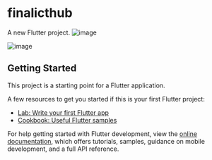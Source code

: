 # finalicthub

A new Flutter project.
![image](https://github.com/Belaleatsbanana/firebase_belal/assets/139889471/ce691e04-b199-4aea-b162-992dc3f4c469)

![image](https://github.com/Belaleatsbanana/firebase_belal/assets/139889471/e72ebb66-b4cc-4951-8655-19c51d7d710f)


## Getting Started

This project is a starting point for a Flutter application.

A few resources to get you started if this is your first Flutter project:

- [Lab: Write your first Flutter app](https://docs.flutter.dev/get-started/codelab)
- [Cookbook: Useful Flutter samples](https://docs.flutter.dev/cookbook)

For help getting started with Flutter development, view the
[online documentation](https://docs.flutter.dev/), which offers tutorials,
samples, guidance on mobile development, and a full API reference.
